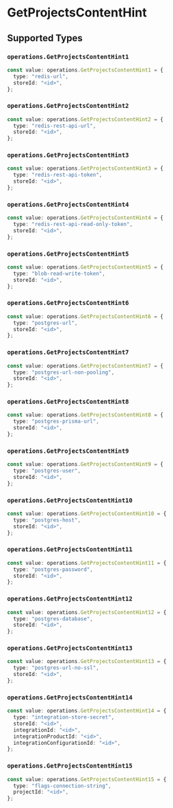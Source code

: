 # GetProjectsContentHint


## Supported Types

### `operations.GetProjectsContentHint1`

```typescript
const value: operations.GetProjectsContentHint1 = {
  type: "redis-url",
  storeId: "<id>",
};
```

### `operations.GetProjectsContentHint2`

```typescript
const value: operations.GetProjectsContentHint2 = {
  type: "redis-rest-api-url",
  storeId: "<id>",
};
```

### `operations.GetProjectsContentHint3`

```typescript
const value: operations.GetProjectsContentHint3 = {
  type: "redis-rest-api-token",
  storeId: "<id>",
};
```

### `operations.GetProjectsContentHint4`

```typescript
const value: operations.GetProjectsContentHint4 = {
  type: "redis-rest-api-read-only-token",
  storeId: "<id>",
};
```

### `operations.GetProjectsContentHint5`

```typescript
const value: operations.GetProjectsContentHint5 = {
  type: "blob-read-write-token",
  storeId: "<id>",
};
```

### `operations.GetProjectsContentHint6`

```typescript
const value: operations.GetProjectsContentHint6 = {
  type: "postgres-url",
  storeId: "<id>",
};
```

### `operations.GetProjectsContentHint7`

```typescript
const value: operations.GetProjectsContentHint7 = {
  type: "postgres-url-non-pooling",
  storeId: "<id>",
};
```

### `operations.GetProjectsContentHint8`

```typescript
const value: operations.GetProjectsContentHint8 = {
  type: "postgres-prisma-url",
  storeId: "<id>",
};
```

### `operations.GetProjectsContentHint9`

```typescript
const value: operations.GetProjectsContentHint9 = {
  type: "postgres-user",
  storeId: "<id>",
};
```

### `operations.GetProjectsContentHint10`

```typescript
const value: operations.GetProjectsContentHint10 = {
  type: "postgres-host",
  storeId: "<id>",
};
```

### `operations.GetProjectsContentHint11`

```typescript
const value: operations.GetProjectsContentHint11 = {
  type: "postgres-password",
  storeId: "<id>",
};
```

### `operations.GetProjectsContentHint12`

```typescript
const value: operations.GetProjectsContentHint12 = {
  type: "postgres-database",
  storeId: "<id>",
};
```

### `operations.GetProjectsContentHint13`

```typescript
const value: operations.GetProjectsContentHint13 = {
  type: "postgres-url-no-ssl",
  storeId: "<id>",
};
```

### `operations.GetProjectsContentHint14`

```typescript
const value: operations.GetProjectsContentHint14 = {
  type: "integration-store-secret",
  storeId: "<id>",
  integrationId: "<id>",
  integrationProductId: "<id>",
  integrationConfigurationId: "<id>",
};
```

### `operations.GetProjectsContentHint15`

```typescript
const value: operations.GetProjectsContentHint15 = {
  type: "flags-connection-string",
  projectId: "<id>",
};
```

